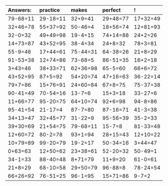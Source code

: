 | Answers: | practice | makes | perfect | ! |
| :--- | :--- | :--- | :--- | :--- |
| 79-68=11 | 29-18=11 | 32+9=41 | 29+48=77 | 17+32=49 | 
| 32+46=78 | 55+37=92 | 50-46=4 | 18+56=74 | 12+81=93 | 
| 32-0=32 | 49+49=98 | 19-4=15 | 74+14=88 | 24+2=26 | 
| 14+73=87 | 43+52=95 | 38-4=34 | 24+8=32 | 78+3=81 | 
| 55-9=46 | 17+44=61 | 75-44=31 | 64-38=26 | 21+8=29 | 
| 91-53=38 | 12+74=86 | 73-68=5 | 86-51=35 | 16+2=18 | 
| 3+43=46 | 38+33=71 | 62+36=98 | 65-5=60 | 66+6=72 | 
| 43+52=95 | 87+5=92 | 54+20=74 | 47+16=63 | 36-22=14 | 
| 79+7=86 | 15+76=91 | 24+60=84 | 67+8=75 | 75-37=38 | 
| 90-41=49 | 70-54=16 | 13-7=6 | 15+3=18 | 33-27=6 | 
| 11+66=77 | 95-20=75 | 64+10=74 | 92+6=98 | 94-8=86 | 
| 95-41=54 | 21-17=4 | 87-7=80 | 87-16=71 | 41-3=38 | 
| 34+13=47 | 32+45=77 | 31-22=9 | 95-56=39 | 35-2=33 | 
| 39+30=69 | 21+54=75 | 79-68=11 | 15-7=8 | 81-33=48 | 
| 12+60=72 | 80-2=78 | 93+1=94 | 28+15=43 | 12+10=22 | 
| 10+79=89 | 99-20=79 | 19-2=17 | 50-34=16 | 3+44=47 | 
| 0+63=63 | 12+50=62 | 23+38=61 | 52-20=32 | 50-49=1 | 
| 34-1=33 | 88-40=48 | 8+71=79 | 11+9=20 | 61-0=61 | 
| 21+8=29 | 68-10=58 | 29+50=79 | 96-88=8 | 78-24=54 | 
| 66+26=92 | 76-51=25 | 96-1=95 | 15+71=86 | 9-7=2 | 
